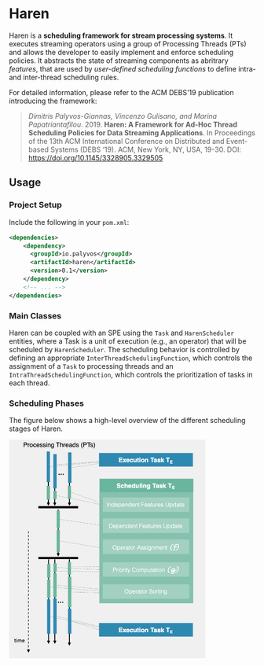 # Haren

Haren is a **scheduling framework for stream processing systems**. It executes streaming operators 
using a group of Processing Threads (PTs) and allows the developer to easily implement and enforce
scheduling policies. It abstracts the state of streaming components as abritrary *features*, that are
used by *user-defined scheduling functions* to define intra- and inter-thread scheduling rules. 

For detailed information, please refer to the ACM DEBS'19 publication introducing the framework:

> *Dimitris Palyvos-Giannas, Vincenzo Gulisano, and Marina Papatriantafilou*. 2019. **Haren: A Framework for Ad-Hoc Thread Scheduling Policies for Data Streaming Applications**. In Proceedings of the 13th ACM International Conference on Distributed and Event-based Systems (DEBS ‘19). ACM, New York, NY, USA, 19-30. DOI: https://doi.org/10.1145/3328905.3329505




## Usage


### Project Setup

Include the following in your `pom.xml`:

```xml
<dependencies>
    <dependency>
      <groupId>io.palyvos</groupId>
      <artifactId>haren</artifactId>
      <version>0.1</version>
    </dependency>
    <!-- ... -->
</dependencies>
```

### Main Classes

Haren can be coupled with an SPE using the `Task` and `HarenScheduler` entities, where a Task is a
unit of execution (e.g., an operator) that will be scheduled by `HarenScheduler`.
The scheduling behavior is controlled by defining an appropriate 
`InterThreadSchedulingFunction`, which controls the assignment of a `Task` to processing threads and
an `IntraThreadSchedulingFunction`,
which controls the prioritization of tasks in each thread.


### Scheduling Phases

The figure below shows a high-level overview of the different scheduling stages of Haren.


<img src="resources/haren-overview.png" width="400" alt="haren overview">







